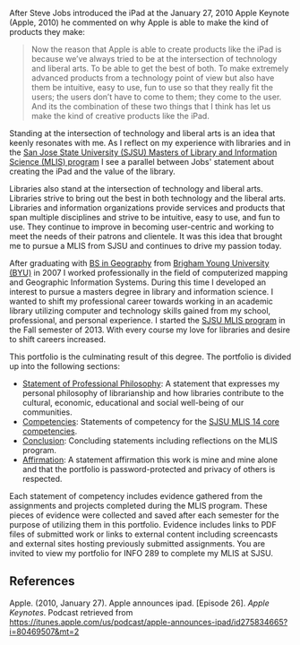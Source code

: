After Steve Jobs introduced the iPad at the January 27, 2010 Apple Keynote (Apple, 2010) he commented on why Apple is able to make the kind of products they make:

> Now the reason that Apple is able to create products like the iPad is because we’ve always tried to be at the intersection of technology and liberal arts. To be able to get the best of both. To make extremely advanced products from a technology point of view but also have them be intuitive, easy to use, fun to use so that they really fit the users; the users don’t have to come to them; they come to the user. And its the combination of these two things that I think has let us make the kind of creative products like the iPad.

Standing at the intersection of technology and liberal arts is an idea that keenly resonates with me. As I reflect on my experience with libraries and in the [San Jose State University (SJSU) Masters of Library and Information Science (MLIS) program](http://ischool.sjsu.edu/programs/master-library-and-information-science-mlis) I see a parallel between Jobs' statement about creating the iPad and the value of the library. 

Libraries also stand at the intersection of technology and liberal arts. Libraries strive to bring out the best in both technology and the liberal arts. Libraries and information organizations provide services and products that span multiple disciplines and strive to be intuitive, easy to use, and fun to use. They continue to improve in becoming user-centric and working to meet the needs of their patrons and clientele. It was this idea that brought me to pursue a MLIS from SJSU and continues to drive my passion today. 

After graduating with [BS in Geography](https://geography.byu.edu) from [Brigham Young University (BYU)](https://byu.edu) in 2007 I worked professionally in the field of computerized mapping and Geographic Information Systems. During this time I developed an interest to pursue a masters degree in library and information science. I wanted to shift my professional career towards working in an academic library utilizing computer and technology skills gained from my school, professional, and personal experience. I started the [SJSU MLIS program](http://ischool.sjsu.edu/programs/master-library-and-information-science-mlis) in the Fall semester of 2013. With every course my love for libraries and desire to shift careers increased.

This portfolio is the culminating result of this degree. The portfolio is divided up into the following sections:

- [Statement of Professional Philosophy](philosophy.md): A statement that expresses my personal philosophy of librarianship and how libraries contribute to the cultural, economic, educational and social well-being of our communities. 
- [Competencies](competencies.md): Statements of competency for the [SJSU MLIS 14 core competencies](http://ischool.sjsu.edu/current-students/courses/core-competencies).
- [Conclusion](conclusion.md): Concluding statements including reflections on the MLIS program. 
- [Affirmation](affirmation.md): A statement affirmation this work is mine and mine alone and that the portfolio is password-protected and privacy of others is respected.

Each statement of competency includes evidence gathered from the assignments and projects completed during the MLIS program. These pieces of evidence were collected and saved after each semester for the purpose of utilizing them in this portfolio. Evidence includes links to PDF files of submitted work or links to external content including screencasts and external sites hosting previously submitted assignments. You are invited to view my portfolio for INFO 289 to complete my MLIS at SJSU.

## References

Apple. (2010, January 27). Apple announces ipad. [Episode 26]. *Apple Keynotes*. Podcast retrieved from <https://itunes.apple.com/us/podcast/apple-announces-ipad/id275834665?i=80469507&mt=2>
